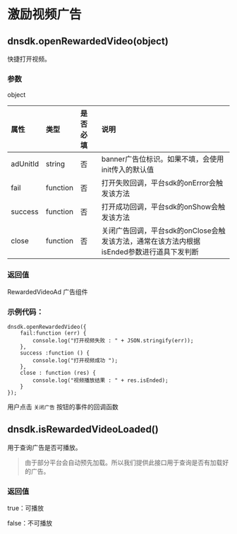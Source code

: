 # 激励视频广告

## dnsdk.openRewardedVideo\(object\)

快捷打开视频。

### 参数

object

| 属性 | 类型 | 是否必填 | 说明 |
| :--- | :--- | :--- | :--- |
| adUnitId | string | 否 | banner广告位标识。如果不填，会使用init传入的默认值 |
| fail | function | 否 | 打开失败回调，平台sdk的onError会触发该方法 |
| success | function | 否 | 打开成功回调，平台sdk的onShow会触发该方法 |
| close | function | 否 | 关闭广告回调，平台sdk的onClose会触发该方法，通常在该方法内根据isEnded参数进行道具下发判断 |

### 返回值

RewardedVideoAd 广告组件

### 示例代码：

```text
dnsdk.openRewardedVideo({
    fail:function (err) {
        console.log("打开视频失败 : " + JSON.stringify(err));
    },
    success :function () {
        console.log("打开视频成功 ");
    },
    close : function (res) {
        console.log("视频播放结果 : " + res.isEnded);
    }
});
```

用户点击 `关闭广告` 按钮的事件的回调函数

## dnsdk.isRewardedVideoLoaded\(\)

用于查询广告是否可播放。

> 由于部分平台会自动预先加载。所以我们提供此接口用于查询是否有加载好的广告。

### 返回值

true：可播放

false：不可播放

